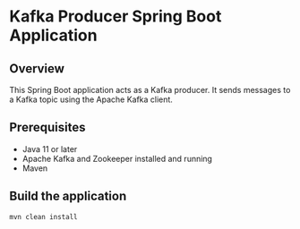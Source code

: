 # Kafka Producer Spring Boot Application

## Overview

This Spring Boot application acts as a Kafka producer. It sends messages to a Kafka topic using the Apache Kafka client.

## Prerequisites

- Java 11 or later
- Apache Kafka and Zookeeper installed and running
- Maven

## Build the application

```
mvn clean install
```

